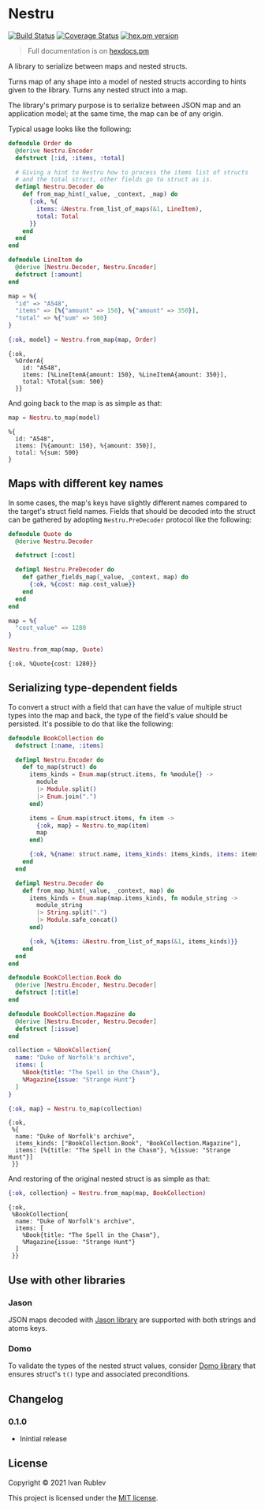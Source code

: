 # Nestru

[![Build Status](https://travis-ci.com/IvanRublev/Nestru.svg?branch=master)](https://travis-ci.com/IvanRublev/Nestru)
[![Coverage Status](https://coveralls.io/repos/github/IvanRublev/Nestru/badge.svg)](https://coveralls.io/github/IvanRublev/Nestru)
[![hex.pm version](http://img.shields.io/hexpm/v/nestru.svg?style=flat)](https://hex.pm/packages/nestru)

> Full documentation is on [hexdocs.pm](https://hexdocs.pm/nestru/)

[//]: # (Documentation)

A library to serialize between maps and nested structs.

Turns map of any shape into a model of nested structs according to hints given
to the library. Turns any nested struct into a map.

The library's primary purpose is to serialize between JSON map 
and an application model; at the same time, the map can be of any origin.

Typical usage looks like the following:

```elixir
defmodule Order do
  @derive Nestru.Encoder
  defstruct [:id, :items, :total]

  # Giving a hint to Nestru how to process the items list of structs
  # and the total struct, other fields go to struct as is.
  defimpl Nestru.Decoder do
    def from_map_hint(_value, _context, _map) do
      {:ok, %{
        items: &Nestru.from_list_of_maps(&1, LineItem),
        total: Total
      }}
    end
  end
end

defmodule LineItem do
  @derive [Nestru.Decoder, Nestru.Encoder]
  defstruct [:amount]
end

map = %{
  "id" => "A548",
  "items" => [%{"amount" => 150}, %{"amount" => 350}],
  "total" => %{"sum" => 500}
}

{:ok, model} = Nestru.from_map(map, Order)
```

```output
{:ok,
  %OrderA{
    id: "A548",
    items: [%LineItemA{amount: 150}, %LineItemA{amount: 350}],
    total: %Total{sum: 500}
  }}
```

And going back to the map is as simple as that:

```elixir
map = Nestru.to_map(model)
```

```output
%{
  id: "A548",
  items: [%{amount: 150}, %{amount: 350}],
  total: %{sum: 500}
}
```

## Maps with different key names

In some cases, the map's keys have slightly different names compared 
to the target's struct field names. Fields that should be decoded into the struct 
can be gathered by adopting `Nestru.PreDecoder` protocol like the following:

```elixir
defmodule Quote do
  @derive Nestru.Decoder

  defstruct [:cost]

  defimpl Nestru.PreDecoder do
    def gather_fields_map(_value, _context, map) do
      {:ok, %{cost: map.cost_value}}
    end
  end
end

map = %{
  "cost_value" => 1280
}

Nestru.from_map(map, Quote)
```

```output
{:ok, %Quote{cost: 1280}}
```

## Serializing type-dependent fields

To convert a struct with a field that can have the value of multiple struct types
into the map and back, the type of the field's value should be persisted. 
It's possible to do that like the following:

```elixir
defmodule BookCollection do
  defstruct [:name, :items]

  defimpl Nestru.Encoder do
    def to_map(struct) do
      items_kinds = Enum.map(struct.items, fn %module{} ->
        module
        |> Module.split()
        |> Enum.join(".")
      end)

      items = Enum.map(struct.items, fn item ->
        {:ok, map} = Nestru.to_map(item)
        map
      end)

      {:ok, %{name: struct.name, items_kinds: items_kinds, items: items}}
    end
  end

  defimpl Nestru.Decoder do
    def from_map_hint(_value, _context, map) do
      items_kinds = Enum.map(map.items_kinds, fn module_string ->
        module_string
        |> String.split(".")
        |> Module.safe_concat()
      end)

      {:ok, %{items: &Nestru.from_list_of_maps(&1, items_kinds)}}
    end
  end
end

defmodule BookCollection.Book do
  @derive [Nestru.Encoder, Nestru.Decoder]
  defstruct [:title]
end

defmodule BookCollection.Magazine do
  @derive [Nestru.Encoder, Nestru.Decoder]
  defstruct [:issue]
end

collection = %BookCollection{
  name: "Duke of Norfolk's archive",
  items: [
    %Book{title: "The Spell in the Chasm"},
    %Magazine{issue: "Strange Hunt"}
  ]
}

{:ok, map} = Nestru.to_map(collection)
```

```output
{:ok, 
 %{
  name: "Duke of Norfolk's archive",
  items_kinds: ["BookCollection.Book", "BookCollection.Magazine"],
  items: [%{title: "The Spell in the Chasm"}, %{issue: "Strange Hunt"}]
 }}
```

And restoring of the original nested struct is as simple as that:

```elixir
{:ok, collection} = Nestru.from_map(map, BookCollection)
```

```output
{:ok, 
 %BookCollection{
  name: "Duke of Norfolk's archive",
  items: [
    %Book{title: "The Spell in the Chasm"},
    %Magazine{issue: "Strange Hunt"}
  ]
 }}
```

## Use with other libraries

### Jason

JSON maps decoded with [Jason library](https://github.com/michalmuskala/jason/) 
are supported with both strings and atoms keys.

### Domo

To validate the types of the nested struct values, consider 
[Domo library](https://github.com/IvanRublev/Domo) that ensures struct's 
`t()` type and associated preconditions.

[//]: # (Documentation)

## Changelog

### 0.1.0
* Inintial release

## License

Copyright © 2021 Ivan Rublev

This project is licensed under the [MIT license](LICENSE).
